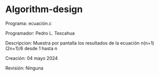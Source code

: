 # Algorithm-design

Programa: ecuación.c  

Programador: Pedro L. Texcahua  

Descripcion: Muestra por pantalla los resultados de la ecuación n(n+1)(2n+1)/6 desde 1 hasta n  

Creación: 04 mayo 2024  

Revisión: Ninguna